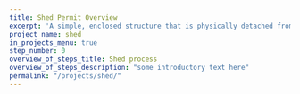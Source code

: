 ```yaml
---
title: Shed Permit Overview
excerpt: 'A simple, enclosed structure that is physically detached from your house and that will be used for storage.'
project_name: shed
in_projects_menu: true
step_number: 0
overview_of_steps_title: Shed process
overview_of_steps_description: "some introductory text here"
permalink: "/projects/shed/"
---
```

